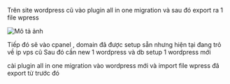 Trên site wordpress cũ vào plugin all in one migration và sau đó export ra 1 file wpress

![Mô tả ảnh](/img/day4/pic1.png)


Tiếp đó sẽ vào cpanel , domain đã được setup sẵn nhưng hiện tại đang trỏ về ip vps cũ 
Sau đó cần new 1 wordpress và db 
setup 1 wordpress mới

cài plugin all in one migration vào wordpress mới và import file wpress đã export từ trước đó

